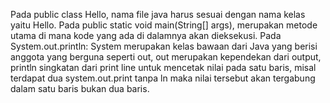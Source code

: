 Pada public class Hello, nama file java harus sesuai dengan nama kelas yaitu Hello.
Pada public static void main(String[] args), merupakan metode utama di mana kode yang ada di dalamnya akan dieksekusi.
Pada System.out.println:
System merupakan kelas bawaan dari Java yang berisi anggota yang berguna seperti out,
out merupakan kependekan dari output,
println singkatan dari print line untuk mencetak nilai pada satu baris,
misal terdapat dua system.out.print tanpa ln maka nilai tersebut akan tergabung dalam satu baris bukan dua baris.
